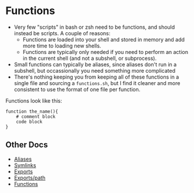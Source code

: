 # Functions

* Very few "scripts" in bash or zsh need to be functions, and should instead be scripts. A couple of reasons:
	* Functions are loaded into your shell and stored in memory and add more time to loading new shells.
	* Functions are typically only needed if you need to perform an action in the current shell (and not a subshell, or subprocess).
* Small functions can typically be aliases, since aliases don't run in a subshell, but occassionally you need something more complicated
* There's nothing keeping you from keeping all of these functions in a single file and sourcing a `functions.sh`, but I find it cleaner and more consistent to use the format of one file per function.

Functions look like this:

```
function the_name(){
	# comment block
	code block
}
```

## Other Docs

* [Aliases](../aliases/README.md)
* [Symlinks](../symlinks/README.md)
* [Exports](../exports/README.md)
* [Exports/path](../exports/path/README.md)
* [Functions](../functions/README.md)
